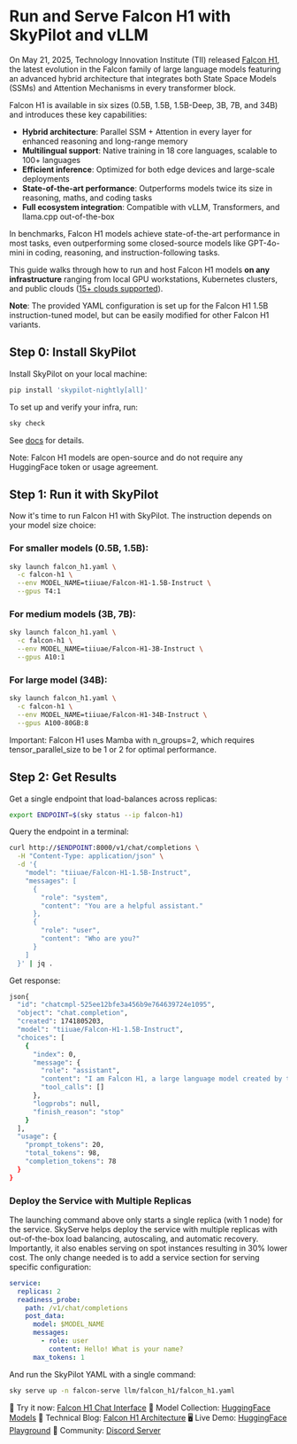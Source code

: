 # Run and Serve Falcon H1 with SkyPilot and vLLM


On May 21, 2025, Technology Innovation Institute (TII) released [Falcon H1](https://falcon-lm.github.io/blog/falcon-h1/), the latest evolution in the Falcon family of large language models featuring an advanced hybrid architecture that integrates both State Space Models (SSMs) and Attention Mechanisms in every transformer block.

Falcon H1 is available in six sizes (0.5B, 1.5B, 1.5B-Deep, 3B, 7B, and 34B) and introduces these key capabilities:
- **Hybrid architecture**: Parallel SSM + Attention in every layer for enhanced reasoning and long-range memory
- **Multilingual support**: Native training in 18 core languages, scalable to 100+ languages
- **Efficient inference**: Optimized for both edge devices and large-scale deployments
- **State-of-the-art performance**: Outperforms models twice its size in reasoning, maths, and coding tasks
- **Full ecosystem integration**: Compatible with vLLM, Transformers, and llama.cpp out-of-the-box

In benchmarks, Falcon H1 models achieve state-of-the-art performance in most tasks, even outperforming some closed-source models like GPT-4o-mini in coding, reasoning, and instruction-following tasks.

This guide walks through how to run and host Falcon H1 models **on any infrastructure** ranging from local GPU workstations, Kubernetes clusters, and public clouds ([15+ clouds supported](https://docs.skypilot.co/en/latest/getting-started/installation.html)).


**Note**: The provided YAML configuration is set up for the Falcon H1 1.5B instruction-tuned model, but can be easily modified for other Falcon H1 variants.

## Step 0: Install SkyPilot

Install SkyPilot on your local machine:

```bash
pip install 'skypilot-nightly[all]'
```
To set up and verify your infra, run:
```bash
sky check
```
See [docs](https://docs.skypilot.co/en/latest/getting-started/installation.html) for details.

Note: Falcon H1 models are open-source and do not require any HuggingFace token or usage agreement.
## Step 1: Run it with SkyPilot
Now it's time to run Falcon H1 with SkyPilot. The instruction depends on your model size choice:

### For smaller models (0.5B, 1.5B):
```bash
sky launch falcon_h1.yaml \
  -c falcon-h1 \
  --env MODEL_NAME=tiiuae/Falcon-H1-1.5B-Instruct \
  --gpus T4:1
```
### For medium models (3B, 7B):
```bash
sky launch falcon_h1.yaml \
  -c falcon-h1 \
  --env MODEL_NAME=tiiuae/Falcon-H1-3B-Instruct \
  --gpus A10:1
```

### For large model (34B):
```bash
sky launch falcon_h1.yaml \
  -c falcon-h1 \
  --env MODEL_NAME=tiiuae/Falcon-H1-34B-Instruct \
  --gpus A100-80GB:8
```

Important: Falcon H1 uses Mamba with n_groups=2, which requires tensor_parallel_size to be 1 or 2 for optimal performance.

## Step 2: Get Results
Get a single endpoint that load-balances across replicas:
```bash
export ENDPOINT=$(sky status --ip falcon-h1)
```

Query the endpoint in a terminal:
```bash
curl http://$ENDPOINT:8000/v1/chat/completions \
  -H "Content-Type: application/json" \
  -d '{
    "model": "tiiuae/Falcon-H1-1.5B-Instruct",
    "messages": [
      {
        "role": "system",
        "content": "You are a helpful assistant."
      },
      {
        "role": "user",
        "content": "Who are you?"
      }
    ]
  }' | jq .
  ```

Get response:
```bash
json{
  "id": "chatcmpl-525ee12bfe3a456b9e764639724e1095",
  "object": "chat.completion",
  "created": 1741805203,
  "model": "tiiuae/Falcon-H1-1.5B-Instruct",
  "choices": [
    {
      "index": 0,
      "message": {
        "role": "assistant",
        "content": "I am Falcon H1, a large language model created by the Technology Innovation Institute (TII) in Abu Dhabi. I'm built with a hybrid architecture that combines State Space Models and Attention mechanisms, allowing me to excel at reasoning, coding, and multilingual tasks. I'm designed to be helpful, harmless, and honest in my interactions. How can I assist you today?",
        "tool_calls": []
      },
      "logprobs": null,
      "finish_reason": "stop"
    }
  ],
  "usage": {
    "prompt_tokens": 20,
    "total_tokens": 98,
    "completion_tokens": 78
  }
}
```

### Deploy the Service with Multiple Replicas
The launching command above only starts a single replica (with 1 node) for the service. SkyServe helps deploy the service with multiple replicas with out-of-the-box load balancing, autoscaling, and automatic recovery.
Importantly, it also enables serving on spot instances resulting in 30% lower cost.
The only change needed is to add a service section for serving specific configuration:
```yaml
service:
  replicas: 2
  readiness_probe:
    path: /v1/chat/completions
    post_data:
      model: $MODEL_NAME
      messages:
        - role: user
          content: Hello! What is your name?
      max_tokens: 1
```

And run the SkyPilot YAML with a single command:
```bash
sky serve up -n falcon-serve llm/falcon_h1/falcon_h1.yaml
```


💬 Try it now: [Falcon H1 Chat Interface](https://chat.falconllm.tii.ae/)
🤗 Model Collection: [HuggingFace Models](https://huggingface.co/collections/tiiuae/falcon-h1-6819f2795bc406da60fab8df)
📰 Technical Blog: [Falcon H1 Architecture](https://falcon-lm.github.io/blog/falcon-h1/)
🖥️ Live Demo: [HuggingFace Playground](https://huggingface.co/spaces/tiiuae/Falcon-H1-playground)
💬 Community: [Discord Server](https://discord.gg/trwMYP9PYm)